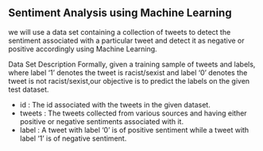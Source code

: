 ## Sentiment Analysis using Machine Learning
we will use a data set containing a collection of tweets to detect the sentiment associated with a particular tweet and detect it as negative or positive accordingly using Machine Learning.

Data Set Description
Formally, given a training sample of tweets and labels, where label ‘1’ denotes the tweet is racist/sexist and label ‘0’ denotes the tweet is not racist/sexist,our objective is to predict the labels on the given test dataset.
* id : The id associated with the tweets in the given dataset.
* tweets : The tweets collected from various sources and having either positive or negative sentiments associated with it.
* label : A tweet with label ‘0’ is of positive sentiment while a tweet with label ‘1’ is of negative sentiment.

